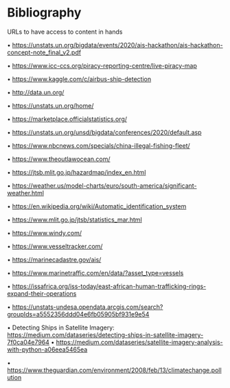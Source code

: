 # Bibliography
URLs to have access to content in hands

•	https://unstats.un.org/bigdata/events/2020/ais-hackathon/ais-hackathon-concept-note_final_v2.pdf

•	https://www.icc-ccs.org/piracy-reporting-centre/live-piracy-map

•	https://www.kaggle.com/c/airbus-ship-detection

•	http://data.un.org/

•	https://unstats.un.org/home/

•	https://marketplace.officialstatistics.org/

•	https://unstats.un.org/unsd/bigdata/conferences/2020/default.asp

•	https://www.nbcnews.com/specials/china-illegal-fishing-fleet/

•	https://www.theoutlawocean.com/

•	https://jtsb.mlit.go.jp/hazardmap/index_en.html

•	https://weather.us/model-charts/euro/south-america/significant-weather.html

•	https://en.wikipedia.org/wiki/Automatic_identification_system

•	https://www.mlit.go.jp/jtsb/statistics_mar.html

•	https://www.windy.com/

•	https://www.vesseltracker.com/

•	https://marinecadastre.gov/ais/

•	https://www.marinetraffic.com/en/data/?asset_type=vessels

•	https://issafrica.org/iss-today/east-african-human-trafficking-rings-expand-their-operations

•	https://unstats-undesa.opendata.arcgis.com/search?groupIds=a5552356ddd04e6fb05905bf931e9e54

•	Detecting Ships in Satellite Imagery: https://medium.com/dataseries/detecting-ships-in-satellite-imagery-7f0ca04e7964
•	https://medium.com/dataseries/satellite-imagery-analysis-with-python-a06eea5465ea

•	https://www.theguardian.com/environment/2008/feb/13/climatechange.pollution
